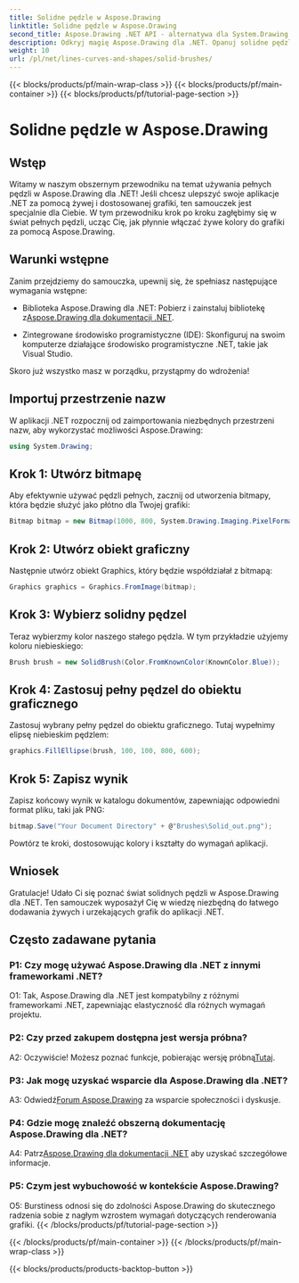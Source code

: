 ```yaml
---
title: Solidne pędzle w Aspose.Drawing
linktitle: Solidne pędzle w Aspose.Drawing
second_title: Aspose.Drawing .NET API - alternatywa dla System.Drawing.Common
description: Odkryj magię Aspose.Drawing dla .NET. Opanuj solidne pędzle w tym przewodniku krok po kroku, aby uzyskać żywą grafikę.
weight: 10
url: /pl/net/lines-curves-and-shapes/solid-brushes/
---
```


{{< blocks/products/pf/main-wrap-class >}}
{{< blocks/products/pf/main-container >}}
{{< blocks/products/pf/tutorial-page-section >}}

# Solidne pędzle w Aspose.Drawing

## Wstęp

Witamy w naszym obszernym przewodniku na temat używania pełnych pędzli w Aspose.Drawing dla .NET! Jeśli chcesz ulepszyć swoje aplikacje .NET za pomocą żywej i dostosowanej grafiki, ten samouczek jest specjalnie dla Ciebie. W tym przewodniku krok po kroku zagłębimy się w świat pełnych pędzli, ucząc Cię, jak płynnie włączać żywe kolory do grafiki za pomocą Aspose.Drawing.

## Warunki wstępne

Zanim przejdziemy do samouczka, upewnij się, że spełniasz następujące wymagania wstępne:

-  Biblioteka Aspose.Drawing dla .NET: Pobierz i zainstaluj bibliotekę z[Aspose.Drawing dla dokumentacji .NET](https://reference.aspose.com/drawing/net/).

- Zintegrowane środowisko programistyczne (IDE): Skonfiguruj na swoim komputerze działające środowisko programistyczne .NET, takie jak Visual Studio.

Skoro już wszystko masz w porządku, przystąpmy do wdrożenia!

## Importuj przestrzenie nazw

W aplikacji .NET rozpocznij od zaimportowania niezbędnych przestrzeni nazw, aby wykorzystać możliwości Aspose.Drawing:

```csharp
using System.Drawing;
```

## Krok 1: Utwórz bitmapę

Aby efektywnie używać pędzli pełnych, zacznij od utworzenia bitmapy, która będzie służyć jako płótno dla Twojej grafiki:

```csharp
Bitmap bitmap = new Bitmap(1000, 800, System.Drawing.Imaging.PixelFormat.Format32bppPArgb);
```

## Krok 2: Utwórz obiekt graficzny

Następnie utwórz obiekt Graphics, który będzie współdziałał z bitmapą:

```csharp
Graphics graphics = Graphics.FromImage(bitmap);
```

## Krok 3: Wybierz solidny pędzel

Teraz wybierzmy kolor naszego stałego pędzla. W tym przykładzie użyjemy koloru niebieskiego:

```csharp
Brush brush = new SolidBrush(Color.FromKnownColor(KnownColor.Blue));
```

## Krok 4: Zastosuj pełny pędzel do obiektu graficznego

Zastosuj wybrany pełny pędzel do obiektu graficznego. Tutaj wypełnimy elipsę niebieskim pędzlem:

```csharp
graphics.FillEllipse(brush, 100, 100, 800, 600);
```

## Krok 5: Zapisz wynik

Zapisz końcowy wynik w katalogu dokumentów, zapewniając odpowiedni format pliku, taki jak PNG:

```csharp
bitmap.Save("Your Document Directory" + @"Brushes\Solid_out.png");
```

Powtórz te kroki, dostosowując kolory i kształty do wymagań aplikacji.

## Wniosek

Gratulacje! Udało Ci się poznać świat solidnych pędzli w Aspose.Drawing dla .NET. Ten samouczek wyposażył Cię w wiedzę niezbędną do łatwego dodawania żywych i urzekających grafik do aplikacji .NET.

## Często zadawane pytania

### P1: Czy mogę używać Aspose.Drawing dla .NET z innymi frameworkami .NET?

O1: Tak, Aspose.Drawing dla .NET jest kompatybilny z różnymi frameworkami .NET, zapewniając elastyczność dla różnych wymagań projektu.

### P2: Czy przed zakupem dostępna jest wersja próbna?

A2: Oczywiście! Możesz poznać funkcje, pobierając wersję próbną[Tutaj](https://releases.aspose.com/).

### P3: Jak mogę uzyskać wsparcie dla Aspose.Drawing dla .NET?

 A3: Odwiedź[Forum Aspose.Drawing](https://forum.aspose.com/c/diagram/17) za wsparcie społeczności i dyskusje.

### P4: Gdzie mogę znaleźć obszerną dokumentację Aspose.Drawing dla .NET?

A4: Patrz[Aspose.Drawing dla dokumentacji .NET](https://reference.aspose.com/drawing/net/) aby uzyskać szczegółowe informacje.

### P5: Czym jest wybuchowość w kontekście Aspose.Drawing?

O5: Burstiness odnosi się do zdolności Aspose.Drawing do skutecznego radzenia sobie z nagłym wzrostem wymagań dotyczących renderowania grafiki.
{{< /blocks/products/pf/tutorial-page-section >}}

{{< /blocks/products/pf/main-container >}}
{{< /blocks/products/pf/main-wrap-class >}}

{{< blocks/products/products-backtop-button >}}
